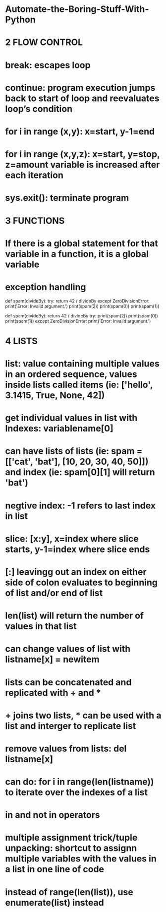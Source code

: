 # Automate-the-Boring-Stuff-With-Python

# 2 FLOW CONTROL
# break: escapes loop
# continue: program execution jumps back to start of loop and reevaluates loop’s condition
# for i in range (x,y): x=start, y-1=end
# for i in range (x,y,z): x=start, y=stop, z=amount variable is increased after each iteration
# sys.exit(): terminate program

# 3 FUNCTIONS
# If there is a global statement for that variable in a function, it is a global variable
# exception handling
def spam(divideBy):
    try:
        return 42 / divideBy
    except ZeroDivisionError:
        print('Error: Invalid argument.')
print(spam(2))
print(spam(0))
print(spam(1))

def spam(divideBy):
    return 42 / divideBy
try:
    print(spam(2))
    print(spam(0))
    print(spam(1))
except ZeroDivisionError:
    print('Error: Invalid argument.')
    
# 4 LISTS
# list: value containing multiple values in an ordered sequence, values inside lists called items (ie: ['hello', 3.1415, True, None, 42])
# get individual values in list with Indexes: variablename[0]
# can have lists of lists (ie: spam = [['cat', 'bat'], [10, 20, 30, 40, 50]]) and index (ie: spam[0][1] will return 'bat')
# negtive index: -1 refers to last index in list
# slice: [x:y], x=index where slice starts, y-1=index where slice ends
  # [:] leavingg out an index on either side of colon evaluates to beginning of list and/or end of list
# len(list) will return the number of values in that list
# can change values of list with listname[x] = newitem
# lists can be concatenated and replicated with + and *
  # + joins two lists, * can be used with a list and interger to replicate list
# remove values from lists: del listname[x]
# can do: for i in range(len(listname)) to iterate over the indexes of a list
# in and not in operators
# multiple assignment trick/tuple unpacking: shortcut to assignn multiple variables with the values in a list in one line of code
# instead of range(len(list)), use enumerate(list) instead
